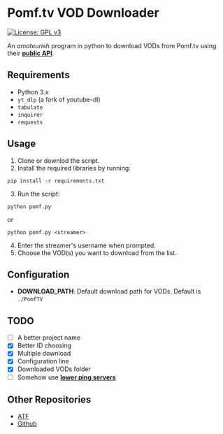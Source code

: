 # Pomf.tv VOD Downloader
[![License: GPL v3](https://img.shields.io/badge/License-GPLv3-blue.svg)](https://gnu.org/licenses/gpl-3.0)

An *amateurish* program in python to download VODs from Pomf.tv using their **[public API](https://pomf.tv/help#api)**.

## Requirements
- Python 3.x
- `yt_dlp` (a fork of youtube-dl)
- `tabulate`
- `inquirer`
- `requests`

## Usage
1. Clone or downlod the script.
2. Install the required libraries by running:
```
pip install -r requirements.txt
```
3. Run the script:
```
python pomf.py
```
or
```
python pomf.py <streamer>
```
4. Enter the streamer's username when prompted.
5. Choose the VOD(s) you want to download from the list.

## Configuration
- **DOWNLOAD_PATH**: Default download path for VODs. Default is `./PomfTV`

## TODO

- [ ] A better project name
- [X] Better ID choosing 
- [X] Multiple download
- [X] Configuration line
- [X] Downloaded VODs folder
- [ ] Somehow use **[lower ping servers](https://pomf.tv/help#streaming)**

## Other Repositories
- [ATF](https://git.allthefallen.moe/i4gor/pomf-vod-dl)
- [Github](https://github.com/i4gort/pomftv-vod-downloader)
